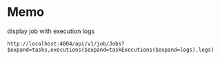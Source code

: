 # Memo

display job with execution logs

```
http://localhost:4004/api/v1/job/Jobs?$expand=tasks,executions($expand=taskExecutions($expand=logs),logs)
```
